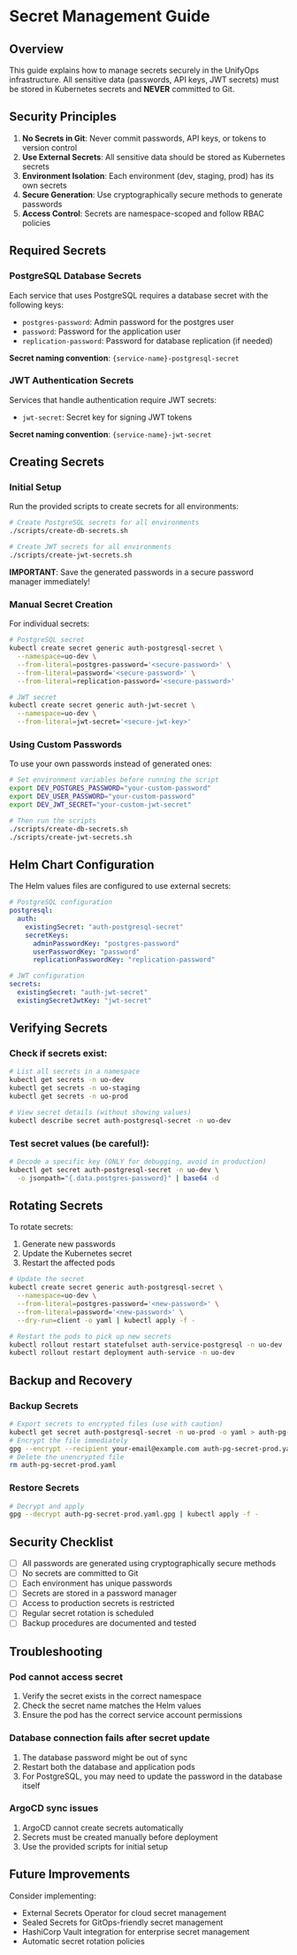 # Secret Management Guide

## Overview

This guide explains how to manage secrets securely in the UnifyOps infrastructure. All sensitive data (passwords, API keys, JWT secrets) must be stored in Kubernetes secrets and **NEVER** committed to Git.

## Security Principles

1. **No Secrets in Git**: Never commit passwords, API keys, or tokens to version control
2. **Use External Secrets**: All sensitive data should be stored as Kubernetes secrets
3. **Environment Isolation**: Each environment (dev, staging, prod) has its own secrets
4. **Secure Generation**: Use cryptographically secure methods to generate passwords
5. **Access Control**: Secrets are namespace-scoped and follow RBAC policies

## Required Secrets

### PostgreSQL Database Secrets

Each service that uses PostgreSQL requires a database secret with the following keys:
- `postgres-password`: Admin password for the postgres user
- `password`: Password for the application user
- `replication-password`: Password for database replication (if needed)

**Secret naming convention**: `{service-name}-postgresql-secret`

### JWT Authentication Secrets

Services that handle authentication require JWT secrets:
- `jwt-secret`: Secret key for signing JWT tokens

**Secret naming convention**: `{service-name}-jwt-secret`

## Creating Secrets

### Initial Setup

Run the provided scripts to create secrets for all environments:

```bash
# Create PostgreSQL secrets for all environments
./scripts/create-db-secrets.sh

# Create JWT secrets for all environments
./scripts/create-jwt-secrets.sh
```

**IMPORTANT**: Save the generated passwords in a secure password manager immediately!

### Manual Secret Creation

For individual secrets:

```bash
# PostgreSQL secret
kubectl create secret generic auth-postgresql-secret \
  --namespace=uo-dev \
  --from-literal=postgres-password='<secure-password>' \
  --from-literal=password='<secure-password>' \
  --from-literal=replication-password='<secure-password>'

# JWT secret
kubectl create secret generic auth-jwt-secret \
  --namespace=uo-dev \
  --from-literal=jwt-secret='<secure-jwt-key>'
```

### Using Custom Passwords

To use your own passwords instead of generated ones:

```bash
# Set environment variables before running the script
export DEV_POSTGRES_PASSWORD="your-custom-password"
export DEV_USER_PASSWORD="your-custom-password"
export DEV_JWT_SECRET="your-custom-jwt-secret"

# Then run the scripts
./scripts/create-db-secrets.sh
./scripts/create-jwt-secrets.sh
```

## Helm Chart Configuration

The Helm values files are configured to use external secrets:

```yaml
# PostgreSQL configuration
postgresql:
  auth:
    existingSecret: "auth-postgresql-secret"
    secretKeys:
      adminPasswordKey: "postgres-password"
      userPasswordKey: "password"
      replicationPasswordKey: "replication-password"

# JWT configuration
secrets:
  existingSecret: "auth-jwt-secret"
  existingSecretJwtKey: "jwt-secret"
```

## Verifying Secrets

### Check if secrets exist:

```bash
# List all secrets in a namespace
kubectl get secrets -n uo-dev
kubectl get secrets -n uo-staging
kubectl get secrets -n uo-prod

# View secret details (without showing values)
kubectl describe secret auth-postgresql-secret -n uo-dev
```

### Test secret values (be careful!):

```bash
# Decode a specific key (ONLY for debugging, avoid in production)
kubectl get secret auth-postgresql-secret -n uo-dev \
  -o jsonpath="{.data.postgres-password}" | base64 -d
```

## Rotating Secrets

To rotate secrets:

1. Generate new passwords
2. Update the Kubernetes secret
3. Restart the affected pods

```bash
# Update the secret
kubectl create secret generic auth-postgresql-secret \
  --namespace=uo-dev \
  --from-literal=postgres-password='<new-password>' \
  --from-literal=password='<new-password>' \
  --dry-run=client -o yaml | kubectl apply -f -

# Restart the pods to pick up new secrets
kubectl rollout restart statefulset auth-service-postgresql -n uo-dev
kubectl rollout restart deployment auth-service -n uo-dev
```

## Backup and Recovery

### Backup Secrets

```bash
# Export secrets to encrypted files (use with caution)
kubectl get secret auth-postgresql-secret -n uo-prod -o yaml > auth-pg-secret-prod.yaml
# Encrypt the file immediately
gpg --encrypt --recipient your-email@example.com auth-pg-secret-prod.yaml
# Delete the unencrypted file
rm auth-pg-secret-prod.yaml
```

### Restore Secrets

```bash
# Decrypt and apply
gpg --decrypt auth-pg-secret-prod.yaml.gpg | kubectl apply -f -
```

## Security Checklist

- [ ] All passwords are generated using cryptographically secure methods
- [ ] No secrets are committed to Git
- [ ] Each environment has unique passwords
- [ ] Secrets are stored in a password manager
- [ ] Access to production secrets is restricted
- [ ] Regular secret rotation is scheduled
- [ ] Backup procedures are documented and tested

## Troubleshooting

### Pod cannot access secret

1. Verify the secret exists in the correct namespace
2. Check the secret name matches the Helm values
3. Ensure the pod has the correct service account permissions

### Database connection fails after secret update

1. The database password might be out of sync
2. Restart both the database and application pods
3. For PostgreSQL, you may need to update the password in the database itself

### ArgoCD sync issues

1. ArgoCD cannot create secrets automatically
2. Secrets must be created manually before deployment
3. Use the provided scripts for initial setup

## Future Improvements

Consider implementing:
- External Secrets Operator for cloud secret management
- Sealed Secrets for GitOps-friendly secret management
- HashiCorp Vault integration for enterprise secret management
- Automatic secret rotation policies